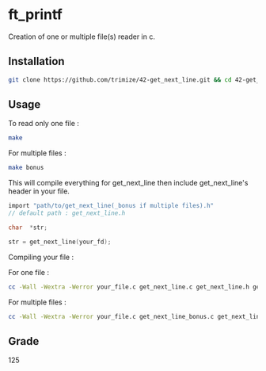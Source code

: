 # ft_printf


Creation of one or multiple file(s) reader in c.


## Installation


```bash
git clone https://github.com/trimize/42-get_next_line.git && cd 42-get_next_line
```

## Usage

To read only one file :

```bash
make
```


For multiple files : 


```bash
make bonus
```

This will compile everything for get_next_line then include get_next_line's header in your file.

```c
import "path/to/get_next_line(_bonus if multiple files).h"
// default path : get_next_line.h

char  *str;

str = get_next_line(your_fd);

```


Compiling your file :


For one file :

```bash
cc -Wall -Wextra -Werror your_file.c get_next_line.c get_next_line.h get_next_line_utils.c
```
For multiple files :

```bash
cc -Wall -Wextra -Werror your_file.c get_next_line_bonus.c get_next_line_bonus.h get_next_line_utils_bonus.c
```

## Grade

125
